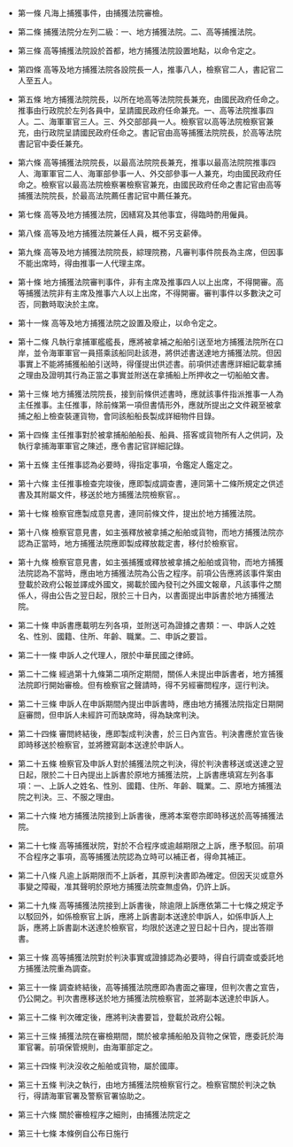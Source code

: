* 第一條 凡海上捕獲事件，由捕獲法院審檢。

* 第二條 捕獲法院分左列二級：一、地方捕獲法院。二、高等捕擭法院。

* 第三條 高等捕擭法院設於首都，地方捕獲法院設置地點，以命令定之。

* 第四條 高等及地方捕獲法院各設院長一人，推事八人，檢察官二人，書記官二人至五人。

* 第五條 地方捕獲法院院長，以所在地高等法院院長兼充，由國民政府任命之。推事由行政院於左列各員中，呈請國民政府任命兼充。一、高等法院推事四人。二、海軍軍官三人。三、外交部部員一人。檢察官以高等法院檢察官兼充，由行政院呈請國民政府任命之。書記官由高等捕獲法院院長，於高等法院書記官中委任兼充。

* 第六條 高等捕獲法院院長，以最高法院院長兼充，推事以最高法院院推事四人、海軍軍官二人、海軍部參事一人、外交部參事一人兼充，均由國民政府任命之。檢察官以最高法院檢察署檢察官兼充，由國民政府任命之書記官由高等捕獲法院院長，於最高法院薦任書記官中薦任兼充。

* 第七條 高等及地方捕獲法院，因繕寫及其他事宜，得臨時酌用僱員。

* 第八條 高等及地方捕獲法院兼任人員，概不另支薪俸。

* 第九條 高等及地方捕獲法院院長，綜理院務，凡審判事件院長為主席，但因事不能出席時，得由推事一人代理主席。

* 第十條 地方捕獲法院審判事件，非有主席及推事四人以上出席，不得開審。高等捕獲法院非有主席及推事六人以上出席，不得開審。審判事件以多數決之可否，同數時取決於主席。

* 第十一條 高等及地方捕獲法院之設置及廢止，以命令定之。

* 第十二條 凡執行拿捕軍艦艦長，應將被拿補之船舶引送至地方捕獲法院所在口岸，並令海軍軍官一員搭乘該船同赴該港，將供述書送達地方捕獲法院。但因事實上不能將捕獲船舶引送時，得僅提出供述書。前項供述書應詳細記載拿捕之理由及證明其行為正當之事實並附送在拿捕船上所押收之一切船舶文書。

* 第十三條 地方捕獲法院院長，接到前條供述書時，應就該事件指派推事一人為主任推事。主任推事，除前條第一項但書情形外，應就所提出之文件親至被拿捕之船上檢查裝運貨物，會同該船船長製成詳細物件目錄。

* 第十四條 主任推事對於被拿捕船舶船長、船員、搭客或貨物所有人之供詞，及執行拿捕海軍軍官之陳述，應令書記官詳細記錄。

* 第十五條 主任推事認為必要時，得指定事項，令鑑定人鑑定之。

* 第十六條 主任推事檢查完竣後，應即製成調查書，連同第十二條所規定之供述書及其附屬文件，移送於地方捕獲法院檢察官。。

* 第十七條 檢察官應製成意見書，連同前條文件，提出於地方捕獲法院。

* 第十八條 檢察官意見書，如主張釋放被拿捕之船舶或貨物，而地方捕獲法院亦認為正當時，地方捕獲法院應即製成釋放裁定書，移付於檢察官。

* 第十九條 檢察官意見書，如主張捕獲或釋放被拿捕之船舶或貨物，而地方捕獲法院認為不當時，應由地方捕獲法院為公告之程序。前項公告應將該事件案由登載於政府公報並譯成外國文，揭載於國內發刊之外國文報章，凡該事件之關係人，得由公告之翌日起，限於三十日內，以書面提出申訴書於地方捕獲法院。

* 第二十條 申訴書應載明左列各項，並附送可為證據之書類：一、申訴人之姓名、性別、國籍、住所、年齡、職業。二、申訴之要旨。

* 第二十一條 申訴人之代理人，限於中華民國之律師。

* 第二十二條 經過第十九條第二項所定期間，關係人未提出申訴書者，地方捕獲法院即行開始審檢。但有檢察官之聲請時，得不另經審問程序，逕行判決。

* 第二十三條 申訴人在申訴期間內提出申訴書時，應由地方捕獲法院指定日期開庭審問，但申訴人未經許可而缺席時，得為缺席判決。

* 第二十四條 審問終結後，應即製成判決書，於三日內宣告。判決書應於宣告後即時移送於檢察官，並將謄寫副本送達於申訴人。

* 第二十五條 檢察官及申訴人對於捕獲法院之判決，得於判決書移送或送達之翌日起，限於二十日內提出上訴書於原地方捕獲法院，上訴書應填寫左列各事項：一、上訴人之姓名、性別、國籍、住所、年齡、職業。二、原地方捕獲法院之判決。三、不服之理由。

* 第二十六條 地方捕獲法院接到上訴書後，應將本案卷宗即時移送於高等捕獲法院。

* 第二十七條 高等捕獲狀院，對於不合程序或逾越期限之上訴，應予駁回。前項不合程序之事項，高等捕獲法院認為立時可以補正者，得命其補正。

* 第二十八條 凡逾上訴期限而不上訴者，其原判決書即為確定。但因天災或意外事變之障礙，准其聲明於原地方捕獲法院查無虛偽，仍許上訴。

* 第二十九條 高等捕獲法院接到上訴書後，除逾限上訴應依第二十七條之規定予以駁回外，如係檢察官上訴，應將上訴書副本送達於申訴人，如係申訴人上訴，應將上訴書副木送達於檢察官，均限於送達之翌日起十日內，提出答辯書。

* 第三十條 高等捕獲法院對於判決事實或證據認為必要時，得自行調查或委託地方捕獲法院重為調查。

* 第三十一條 調查終結後，高等捕獲法院應即為書面之審理，但判次書之宣告，仍公開之。判次書應移送於地方捕獲法院檢察官，並將副本送達於申訴人。

* 第三十二條 判次確定後，應將判決書要旨，登載於政府公報。

* 第三十三條 捕獲法院在審檢期間，關於被拿捕船舶及貨物之保管，應委託於海軍官署。前項保管規則，由海軍部定之。

* 第三十四條 判決沒收之船舶或貨物，屬於國庫。

* 第三十五條 判決之執行，由地方捕獲法院檢察官行之。檢察官關於判決之執行，得請海軍官署及警察官署協助之。

* 第三十六條 關於審檢程序之細則，由捕獲法院定之

* 第三十七條 本條例自公布日施行

